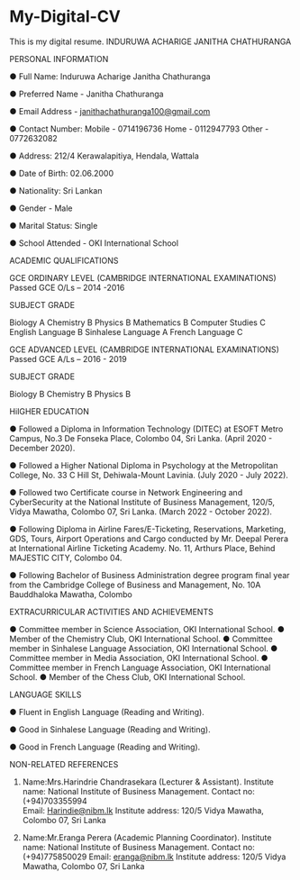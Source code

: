 # My-Digital-CV
This is my digital resume.
INDURUWA ACHARIGE  JANITHA CHATHURANGA 

PERSONAL INFORMATION 

● Full Name: Induruwa Acharige Janitha Chathuranga 

● Preferred Name - Janitha Chathuranga 

● Email Address - janithachathuranga100@gmail.com 

● Contact Number:  Mobile - 0714196736 Home - 0112947793 Other - 0772632082 

● Address: 212/4 Kerawalapitiya, Hendala, Wattala 

● Date of Birth: 02.06.2000 

● Nationality: Sri Lankan 

● Gender - Male 

● Marital Status: Single 

● School Attended - OKI International School 

ACADEMIC QUALIFICATIONS 

GCE ORDINARY LEVEL (CAMBRIDGE INTERNATIONAL EXAMINATIONS) Passed GCE O/Ls – 2014 -2016

SUBJECT 	GRADE

Biology 	A
Chemistry 	B
Physics 	B
Mathematics 	B
Computer Studies 	C
English Language 	B
Sinhalese Language 	A
French Language 	C


GCE ADVANCED LEVEL (CAMBRIDGE INTERNATIONAL EXAMINATIONS) Passed GCE A/Ls – 2016 - 2019

SUBJECT 	GRADE

Biology 	B
Chemistry 	B
Physics 	B


HiIGHER EDUCATION 

● Followed a Diploma in Information Technology (DITEC) at ESOFT Metro Campus, No.3 De  Fonseka Place, Colombo 04, Sri Lanka. (April 2020 - December 2020). 

● Followed a Higher National Diploma in Psychology at the Metropolitan College, No. 33 C Hill  St, Dehiwala-Mount Lavinia. (July 2020 - July 2022). 

● Followed two Certificate course in Network Engineering and CyberSecurity at the National Institute of Business Management, 120/5, Vidya Mawatha, Colombo 07, Sri Lanka.  (March 2022 - October 2022). 

● Following Diploma in Airline Fares/E-Ticketing, Reservations, Marketing, GDS, Tours,  Airport Operations and Cargo conducted by Mr. Deepal Perera at International Airline  Ticketing Academy. No. 11, Arthurs Place, Behind MAJESTIC CITY, Colombo 04. 

● Following Bachelor of Business Administration degree program final year from the Cambridge College  of Business and Management, No. 10A Bauddhaloka Mawatha, Colombo 


EXTRACURRICULAR ACTIVITIES AND ACHIEVEMENTS 

● Committee member in Science Association, OKI International School. 
● Member of the Chemistry Club, OKI International School. 
● Committee member in Sinhalese Language Association, OKI International School. 
● Committee member in Media Association, OKI International School. 
● Committee member in French Language Association, OKI International School. 
● Member of the Chess Club, OKI International School. 

LANGUAGE SKILLS

● Fluent in English Language (Reading and Writing). 

● Good in Sinhalese Language (Reading and Writing). 

● Good in French Language (Reading and Writing). 

NON-RELATED REFERENCES 

1. Name:Mrs.Harindrie Chandrasekara (Lecturer &  Assistant). 
Institute name: National Institute of Business Management. 
Contact no: (+94)703355994  
Email: Harindie@nibm.lk 
Institute address: 120/5 Vidya Mawatha, Colombo 07, Sri  Lanka	

2. Name:Mr.Eranga Perera (Academic Planning  Coordinator). 
Institute name: National Institute of Business Management. 
Contact no: (+94)775850029 
Email: eranga@nibm.lk 
Institute address: 120/5 Vidya Mawatha, Colombo 07, Sri  Lanka



